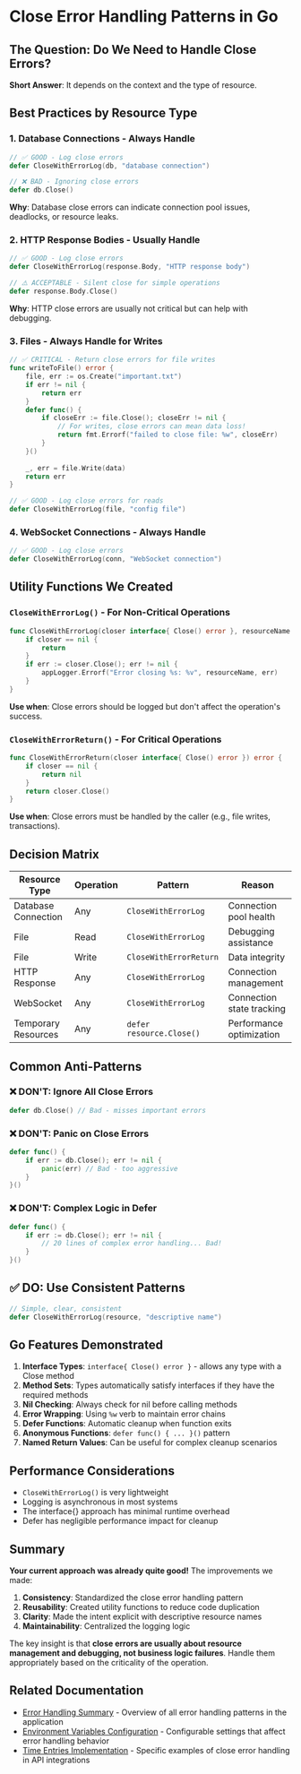 # Close Error Handling Patterns in Go

## The Question: Do We Need to Handle Close Errors?

**Short Answer**: It depends on the context and the type of resource.

## Best Practices by Resource Type

### 1. **Database Connections - Always Handle**
```go
// ✅ GOOD - Log close errors
defer CloseWithErrorLog(db, "database connection")

// ❌ BAD - Ignoring close errors
defer db.Close()
```
**Why**: Database close errors can indicate connection pool issues, deadlocks, or resource leaks.

### 2. **HTTP Response Bodies - Usually Handle**
```go
// ✅ GOOD - Log close errors
defer CloseWithErrorLog(response.Body, "HTTP response body")

// ⚠️ ACCEPTABLE - Silent close for simple operations
defer response.Body.Close()
```
**Why**: HTTP close errors are usually not critical but can help with debugging.

### 3. **Files - Always Handle for Writes**
```go
// ✅ CRITICAL - Return close errors for file writes
func writeToFile() error {
    file, err := os.Create("important.txt")
    if err != nil {
        return err
    }
    defer func() {
        if closeErr := file.Close(); closeErr != nil {
            // For writes, close errors can mean data loss!
            return fmt.Errorf("failed to close file: %w", closeErr)
        }
    }()
    
    _, err = file.Write(data)
    return err
}

// ✅ GOOD - Log close errors for reads
defer CloseWithErrorLog(file, "config file")
```

### 4. **WebSocket Connections - Always Handle**
```go
// ✅ GOOD - Log close errors
defer CloseWithErrorLog(conn, "WebSocket connection")
```

## Utility Functions We Created

### `CloseWithErrorLog()` - For Non-Critical Operations
```go
func CloseWithErrorLog(closer interface{ Close() error }, resourceName string) {
    if closer == nil {
        return
    }
    if err := closer.Close(); err != nil {
        appLogger.Errorf("Error closing %s: %v", resourceName, err)
    }
}
```
**Use when**: Close errors should be logged but don't affect the operation's success.

### `CloseWithErrorReturn()` - For Critical Operations
```go
func CloseWithErrorReturn(closer interface{ Close() error }) error {
    if closer == nil {
        return nil
    }
    return closer.Close()
}
```
**Use when**: Close errors must be handled by the caller (e.g., file writes, transactions).

## Decision Matrix

| Resource Type | Operation | Pattern | Reason |
|---------------|-----------|---------|--------|
| Database Connection | Any | `CloseWithErrorLog` | Connection pool health |
| File | Read | `CloseWithErrorLog` | Debugging assistance |
| File | Write | `CloseWithErrorReturn` | Data integrity |
| HTTP Response | Any | `CloseWithErrorLog` | Connection management |
| WebSocket | Any | `CloseWithErrorLog` | Connection state tracking |
| Temporary Resources | Any | `defer resource.Close()` | Performance optimization |

## Common Anti-Patterns

### ❌ DON'T: Ignore All Close Errors
```go
defer db.Close() // Bad - misses important errors
```

### ❌ DON'T: Panic on Close Errors
```go
defer func() {
    if err := db.Close(); err != nil {
        panic(err) // Bad - too aggressive
    }
}()
```

### ❌ DON'T: Complex Logic in Defer
```go
defer func() {
    if err := db.Close(); err != nil {
        // 20 lines of complex error handling... Bad!
    }
}()
```

## ✅ DO: Use Consistent Patterns
```go
// Simple, clear, consistent
defer CloseWithErrorLog(resource, "descriptive name")
```

## Go Features Demonstrated

1. **Interface Types**: `interface{ Close() error }` - allows any type with a Close method
2. **Method Sets**: Types automatically satisfy interfaces if they have the required methods
3. **Nil Checking**: Always check for nil before calling methods
4. **Error Wrapping**: Using `%w` verb to maintain error chains
5. **Defer Functions**: Automatic cleanup when function exits
6. **Anonymous Functions**: `defer func() { ... }()` pattern
7. **Named Return Values**: Can be useful for complex cleanup scenarios

## Performance Considerations

- `CloseWithErrorLog()` is very lightweight
- Logging is asynchronous in most systems
- The interface{} approach has minimal runtime overhead
- Defer has negligible performance impact for cleanup

## Summary

**Your current approach was already quite good!** The improvements we made:

1. **Consistency**: Standardized the close error handling pattern
2. **Reusability**: Created utility functions to reduce code duplication  
3. **Clarity**: Made the intent explicit with descriptive resource names
4. **Maintainability**: Centralized the logging logic

The key insight is that **close errors are usually about resource management and debugging, not business logic failures**. Handle them appropriately based on the criticality of the operation.

## Related Documentation

- [Error Handling Summary](ERROR_HANDLING_SUMMARY.md) - Overview of all error handling patterns in the application
- [Environment Variables Configuration](ENVIRONMENT_VARIABLES.md) - Configurable settings that affect error handling behavior
- [Time Entries Implementation](TIME_ENTRIES_IMPLEMENTATION.md) - Specific examples of close error handling in API integrations

